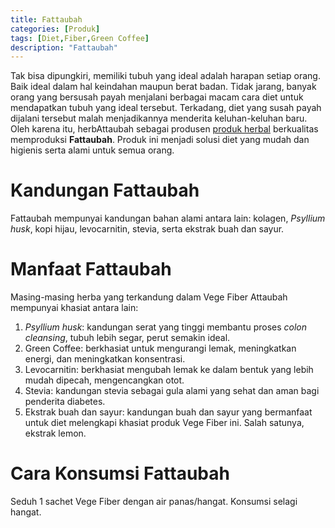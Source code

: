 ```yaml
---
title: Fattaubah
categories: [Produk]
tags: [Diet,Fiber,Green Coffee]
description: "Fattaubah"
---
```


<div class="paraph">Tak bisa dipungkiri, memiliki tubuh yang ideal adalah harapan setiap orang. Baik ideal dalam hal keindahan maupun berat badan. Tidak jarang, banyak orang yang bersusah payah menjalani berbagai macam cara diet untuk mendapatkan tubuh yang ideal tersebut. Terkadang, diet yang susah payah dijalani tersebut malah menjadikannya menderita keluhan-keluhan baru. Oleh karena itu, herbAttaubah sebagai produsen <a href="/categories/produk" title="Produk CV. herbAttaubah">produk herbal</a> berkualitas memproduksi <b>Fattaubah</b>. Produk ini menjadi solusi diet yang mudah dan higienis serta alami untuk semua orang.</div>

<h1>Kandungan Fattaubah</h1>

<div class="paraph">Fattaubah mempunyai kandungan bahan alami antara lain: kolagen, <i>Psyllium husk</i>, kopi hijau, levocarnitin, stevia, serta ekstrak buah dan sayur.</div>

<h1>Manfaat Fattaubah</h1>

<div class="paraph">Masing-masing herba yang terkandung dalam Vege Fiber Attaubah mempunyai khasiat antara lain:</div>

<ol><li><i>Psyllium husk</i>: kandungan serat yang tinggi membantu proses <i>colon cleansing</i>, tubuh lebih segar, perut semakin ideal.</li>
<li>Green Coffee: berkhasiat untuk mengurangi lemak, meningkatkan energi, dan meningkatkan konsentrasi.</li>
<li>Levocarnitin: berkhasiat mengubah lemak ke dalam bentuk yang lebih mudah dipecah, mengencangkan otot.</li>
<li>Stevia: kandungan stevia sebagai gula alami yang sehat dan aman bagi penderita diabetes.</li>
<li>Ekstrak buah dan sayur: kandungan buah dan sayur yang bermanfaat untuk diet melengkapi khasiat produk Vege Fiber ini. Salah satunya, ekstrak lemon.</li>
</ol>

<h1>Cara Konsumsi Fattaubah</h1>

<div class="paraph">Seduh 1 sachet Vege Fiber dengan air panas/hangat. Konsumsi selagi hangat.</div>